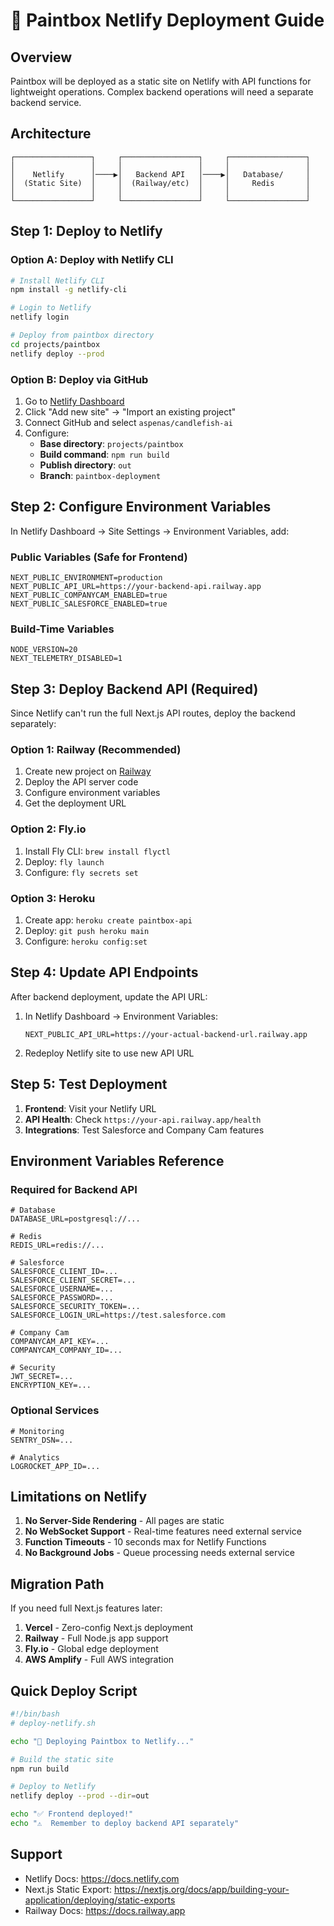 # 🎨 Paintbox Netlify Deployment Guide

## Overview

Paintbox will be deployed as a static site on Netlify with API functions for lightweight operations. Complex backend operations will need a separate backend service.

## Architecture

```
┌─────────────────┐     ┌─────────────────┐     ┌─────────────────┐
│                 │     │                 │     │                 │
│    Netlify      │────▶│   Backend API   │────▶│   Database/     │
│  (Static Site)  │     │  (Railway/etc)  │     │     Redis       │
│                 │     │                 │     │                 │
└─────────────────┘     └─────────────────┘     └─────────────────┘
```

## Step 1: Deploy to Netlify

### Option A: Deploy with Netlify CLI

```bash
# Install Netlify CLI
npm install -g netlify-cli

# Login to Netlify
netlify login

# Deploy from paintbox directory
cd projects/paintbox
netlify deploy --prod
```

### Option B: Deploy via GitHub

1. Go to [Netlify Dashboard](https://app.netlify.com)
2. Click "Add new site" → "Import an existing project"
3. Connect GitHub and select `aspenas/candlefish-ai`
4. Configure:
   - **Base directory**: `projects/paintbox`
   - **Build command**: `npm run build`
   - **Publish directory**: `out`
   - **Branch**: `paintbox-deployment`

## Step 2: Configure Environment Variables

In Netlify Dashboard → Site Settings → Environment Variables, add:

### Public Variables (Safe for Frontend)
```
NEXT_PUBLIC_ENVIRONMENT=production
NEXT_PUBLIC_API_URL=https://your-backend-api.railway.app
NEXT_PUBLIC_COMPANYCAM_ENABLED=true
NEXT_PUBLIC_SALESFORCE_ENABLED=true
```

### Build-Time Variables
```
NODE_VERSION=20
NEXT_TELEMETRY_DISABLED=1
```

## Step 3: Deploy Backend API (Required)

Since Netlify can't run the full Next.js API routes, deploy the backend separately:

### Option 1: Railway (Recommended)
1. Create new project on [Railway](https://railway.app)
2. Deploy the API server code
3. Configure environment variables
4. Get the deployment URL

### Option 2: Fly.io
1. Install Fly CLI: `brew install flyctl`
2. Deploy: `fly launch`
3. Configure: `fly secrets set`

### Option 3: Heroku
1. Create app: `heroku create paintbox-api`
2. Deploy: `git push heroku main`
3. Configure: `heroku config:set`

## Step 4: Update API Endpoints

After backend deployment, update the API URL:

1. In Netlify Dashboard → Environment Variables:
   ```
   NEXT_PUBLIC_API_URL=https://your-actual-backend-url.railway.app
   ```

2. Redeploy Netlify site to use new API URL

## Step 5: Test Deployment

1. **Frontend**: Visit your Netlify URL
2. **API Health**: Check `https://your-api.railway.app/health`
3. **Integrations**: Test Salesforce and Company Cam features

## Environment Variables Reference

### Required for Backend API
```env
# Database
DATABASE_URL=postgresql://...

# Redis
REDIS_URL=redis://...

# Salesforce
SALESFORCE_CLIENT_ID=...
SALESFORCE_CLIENT_SECRET=...
SALESFORCE_USERNAME=...
SALESFORCE_PASSWORD=...
SALESFORCE_SECURITY_TOKEN=...
SALESFORCE_LOGIN_URL=https://test.salesforce.com

# Company Cam
COMPANYCAM_API_KEY=...
COMPANYCAM_COMPANY_ID=...

# Security
JWT_SECRET=...
ENCRYPTION_KEY=...
```

### Optional Services
```env
# Monitoring
SENTRY_DSN=...

# Analytics
LOGROCKET_APP_ID=...
```

## Limitations on Netlify

1. **No Server-Side Rendering** - All pages are static
2. **No WebSocket Support** - Real-time features need external service
3. **Function Timeouts** - 10 seconds max for Netlify Functions
4. **No Background Jobs** - Queue processing needs external service

## Migration Path

If you need full Next.js features later:

1. **Vercel** - Zero-config Next.js deployment
2. **Railway** - Full Node.js app support
3. **Fly.io** - Global edge deployment
4. **AWS Amplify** - Full AWS integration

## Quick Deploy Script

```bash
#!/bin/bash
# deploy-netlify.sh

echo "🎨 Deploying Paintbox to Netlify..."

# Build the static site
npm run build

# Deploy to Netlify
netlify deploy --prod --dir=out

echo "✅ Frontend deployed!"
echo "⚠️  Remember to deploy backend API separately"
```

## Support

- Netlify Docs: https://docs.netlify.com
- Next.js Static Export: https://nextjs.org/docs/app/building-your-application/deploying/static-exports
- Railway Docs: https://docs.railway.app